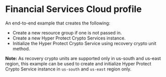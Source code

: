 # Financial Services Cloud profile

An end-to-end example that creates the following:

 - Create a new resource group if one is not passed in.
 - Create a new Hyper Protect Crypto Services instance.
 - Initialize the Hyper Protect Crypto Service using recovery crypto unit method.

**Note:** As recovery crypto units are supported only in us-south and us-east region, this example can be used to create and initialize  Hyper Protect Crypto Service instance in `us-south` and `us-east` region only.
